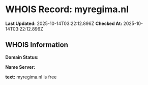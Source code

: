 # WHOIS Record: myregima.nl

**Last Updated:** 2025-10-14T03:22:12.896Z
**Checked At:** 2025-10-14T03:22:12.896Z

## WHOIS Information

**Domain Status:** 

**Name Server:** 

**text:** myregima.nl is free

